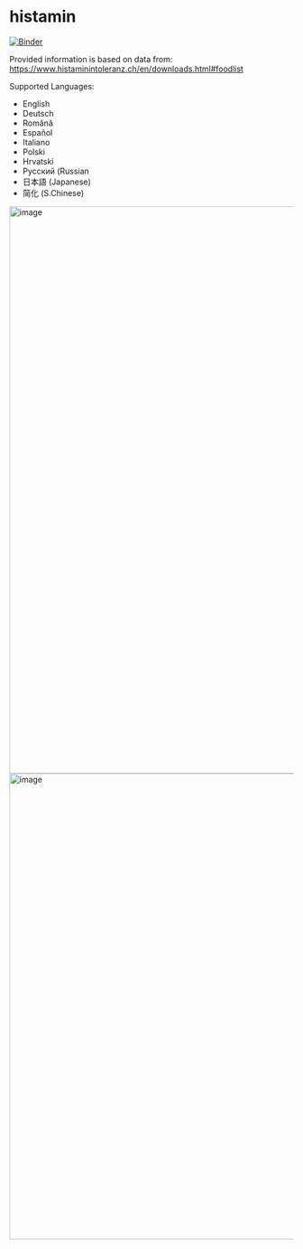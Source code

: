 # histamin

[![Binder](https://mybinder.org/badge_logo.svg)](https://mybinder.org/v2/gh/pixelpipe/histamin.git/main?labpath=histamin.ipynb)

Provided information is based on data from: <https://www.histaminintoleranz.ch/en/downloads.html#foodlist>

Supported Languages:

- English
- Deutsch
- Română
- Español
- Italiano
- Polski
- Hrvatski
- Pусский (Russian
- 日本語 (Japanese)
- 简化 (S.Chinese)

<img width="1004" alt="image" src="https://user-images.githubusercontent.com/879037/153740569-1e39a1f8-166e-471c-9752-919352699453.png">
<img width="825" alt="image" src="https://user-images.githubusercontent.com/879037/153740650-97067b1b-d694-4e39-932f-d4622bd6d973.png">
